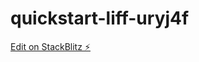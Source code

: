 # quickstart-liff-uryj4f

[Edit on StackBlitz ⚡️](https://stackblitz.com/edit/quickstart-liff-uryj4f)